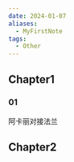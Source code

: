 ```yaml
---
date: 2024-01-07
aliases:
  - MyFirstNote
tags:
  - Other
---
```


## Chapter1





### 01


阿卡丽对接法兰

## Chapter2

